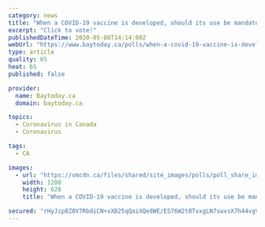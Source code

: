 ```yaml
---
category: news
title: "When a COVID-19 vaccine is developed, should its use be mandatory across Canada?"
excerpt: "Click to vote!"
publishedDateTime: 2020-05-08T14:14:00Z
webUrl: "https://www.baytoday.ca/polls/when-a-covid-19-vaccine-is-developed-should-its-use-be-mandatory-across-canada-16215"
type: article
quality: 65
heat: 65
published: false

provider:
  name: Baytoday.ca
  domain: baytoday.ca

topics:
  - Coronavirus in Canada
  - Coronavirus

tags:
  - CA

images:
  - url: "https://vmcdn.ca/files/shared/site_images/polls/poll_share_image_baytoday.jpg"
    width: 1200
    height: 628
    title: "When a COVID-19 vaccine is developed, should its use be mandatory across Canada?"

secured: "rHyJzp8Z0V7RbdiCN+xXB25qQaiXQe8WE/ES76W2t0TvxgLN7swxsX7h44vgVr6+hfG8B91d1cEAYU0Dltq+Xd/l5AtBqBjV54Yu+wum3yQNRikHGxdnnMNKMbqMoxO+1bZG7LQVTFcnwhNgQ9VIXnW+r9UgEh6q6Q/7Y0svoNsEpTiWNrTk+akUkw7aVcXvnbXCSOOGhEPcA/URttd8qOgfopdyTcmaiXyDTXSao/BidfO5uhXhU4shnpc3qXeRVow1hELE2kExnlJjteOBUNfx5KVRW8VTKF1HdRFT+d80abS9I0BHH24mIlhAlv9b;pnCuAk8E08dCmaS+2pHbvw=="
---
```


